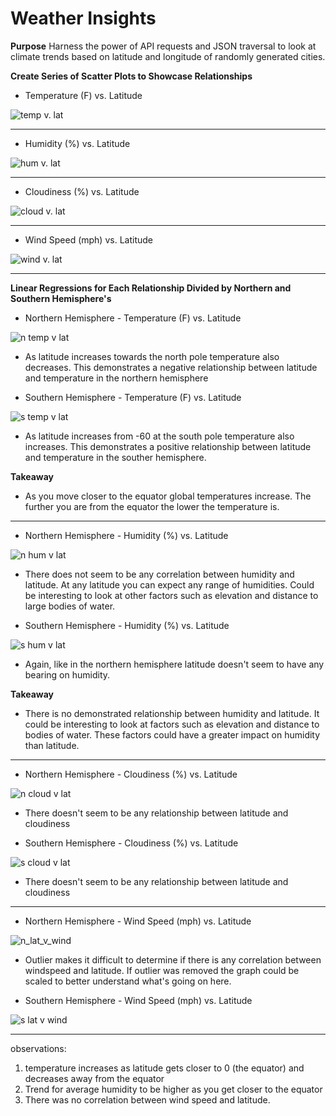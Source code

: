 # Weather Insights

**Purpose**
Harness the power of API requests and JSON traversal to look at climate trends based on latitude and longitude of randomly generated cities. 

**Create Series of Scatter Plots to Showcase Relationships**
* Temperature (F) vs. Latitude

![temp v. lat](/readme_images/lat_v_temp.PNG)
______________________________________________________________________________________

* Humidity (%) vs. Latitude 

![hum v. lat](/readme_images/lat_v_humidity.PNG)
______________________________________________________________________________________

* Cloudiness (%) vs. Latitude 

![cloud v. lat](/readme_images/lat_v_cloud.PNG)
______________________________________________________________________________________

* Wind Speed (mph) vs. Latitude 

![wind v. lat](/readme_images/lat_v_wind.PNG)
______________________________________________________________________________________

**Linear Regressions for Each Relationship Divided by Northern and Southern Hemisphere's**
* Northern Hemisphere - Temperature (F) vs. Latitude 

![n temp v lat](/readme_images/n_lat_v_temp.PNG)

* As latitude increases towards the north pole temperature also decreases. This demonstrates a negative relationship between latitude and temperature in the northern hemisphere

* Southern Hemisphere - Temperature (F) vs. Latitude 

![s temp v lat](/readme_images/s_lat_v_temp.PNG)

* As latitude increases from -60 at the south pole temperature also increases. This demonstrates a positive relationship between latitude and temperature in the souther hemisphere. 

**Takeaway** 
* As you move closer to the equator global temperatures increase. The further you are from the equator the lower the temperature is. 
______________________________________________________________________________________

* Northern Hemisphere - Humidity (%) vs. Latitude 

![n hum v lat](/readme_images/n_lat_v_hum.PNG)

* There does not seem to be any correlation between humidity and latitude. At any latitude you can expect any range of humidities. Could be interesting to look at other factors such as elevation and distance to large bodies of water. 

* Southern Hemisphere - Humidity (%) vs. Latitude 

![s hum v lat](/readme_images/s_lat_v_hum.PNG)

* Again, like in the northern hemisphere latitude doesn't seem to have any bearing on humidity. 

**Takeaway**
* There is no demonstrated relationship between humidity and latitude. It could be interesting to look at factors such as elevation and distance to bodies of water. These factors could have a greater impact on humidity than latitude. 
______________________________________________________________________________________

* Northern Hemisphere - Cloudiness (%) vs. Latitude 

![n cloud v lat](/readme_images/n_lat_v_cloud.PNG)

* There doesn't seem to be any relationship between latitude and cloudiness 

* Southern Hemisphere - Cloudiness (%) vs. Latitude 

![s cloud v lat](/readme_images/s_lat_v_cloud.PNG)

* There doesn't seem to be any relationship between latitude and cloudiness 
______________________________________________________________________________________

* Northern Hemisphere - Wind Speed (mph) vs. Latitude

![n_lat_v_wind](/readme_images/n_lat_v_cloud.PNG)

* Outlier makes it difficult to determine if there is any correlation between windspeed and latitude. If outlier was removed the graph could be scaled to better understand what's going on here. 

* Southern Hemisphere - Wind Speed (mph) vs. Latitude 

![s lat v wind](/readme_images/s_lat_v_cloud.PNG)
______________________________________________________________________________________

observations:
1. temperature increases as latitude gets closer to 0 (the equator) and decreases away from the equator 
2. Trend for average humidity to be higher as you get closer to the equator 
3. There was no correlation between wind speed and latitude. 
